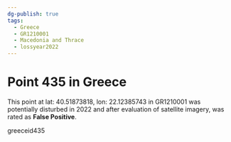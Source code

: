 ```yaml
---
dg-publish: true
tags:
  - Greece
  - GR1210001
  - Macedonia and Thrace
  - lossyear2022
---
```


# Point 435 in Greece

This point at lat: 40.51873818, lon: 22.12385743 in GR1210001 was potentially disturbed in 2022 and after evaluation of satellite imagery, was rated as **False Positive**.



greeceid435